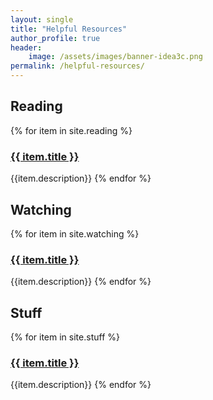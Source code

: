 ```yaml
---
layout: single
title: "Helpful Resources"
author_profile: true
header:
    image: /assets/images/banner-idea3c.png
permalink: /helpful-resources/
---
```


<h2>Reading</h2>
 {% for item in site.reading %}
<h3><a href="{{ item.read }}" target="_blank">{{ item.title }}</a></h3>
{{item.description}}
{% endfor %}

<h2>Watching</h2>
 {% for item in site.watching %}
<h3><a href="{{ item.url }}" target="_blank">{{ item.title }}</a></h3>
{{item.description}}
{% endfor %}

<h2>Stuff</h2>
{% for item in site.stuff %}
<h3><a href="{{ item.buylink }}" target="_blank">{{ item.title }}</a></h3>
{{item.description}}
{% endfor %}